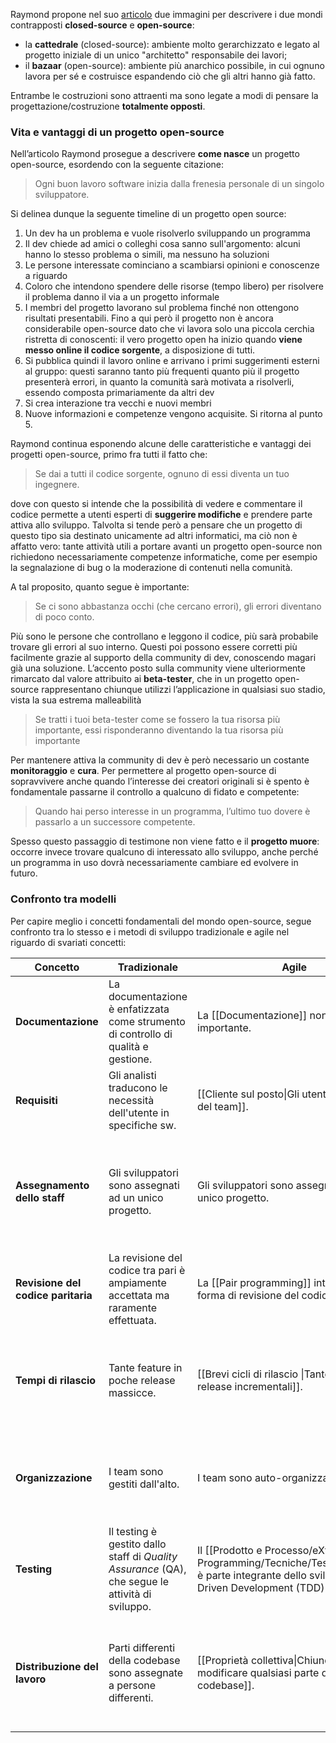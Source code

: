 Raymond propone nel suo [articolo](http://www.catb.org/~esr/writings/cathedral-bazaar/cathedral-bazaar/) due immagini per descrivere i due mondi contrapposti **closed-source** e **open-source**:
- la **cattedrale** (closed-source): ambiente molto gerarchizzato e legato al progetto iniziale di un unico "architetto" responsabile dei lavori;
- il **bazaar** (open-source): ambiente più anarchico possibile, in cui ognuno lavora per sé e costruisce espandendo ciò che gli altri hanno già fatto.

Entrambe le costruzioni sono attraenti ma sono legate a modi di pensare la progettazione/costruzione **totalmente opposti**.

### Vita e vantaggi di un progetto open-source

Nell’articolo Raymond prosegue a descrivere **come nasce** un progetto open-source, esordendo con la seguente citazione:

> Ogni buon lavoro software inizia dalla frenesia personale di un singolo sviluppatore.

Si delinea dunque la seguente timeline di un progetto open source:
1. Un dev ha un problema e vuole risolverlo sviluppando un programma
2. Il dev chiede ad amici o colleghi cosa sanno sull'argomento: alcuni hanno lo stesso problema o simili, ma nessuno ha soluzioni
3. Le persone interessate cominciano a scambiarsi opinioni e conoscenze a riguardo
4. Coloro che intendono spendere delle risorse (tempo libero) per risolvere il problema danno il via a un progetto informale
5. I membri del progetto lavorano sul problema finché non ottengono risultati presentabili.
   Fino a qui però il progetto non è ancora considerabile open-source dato che vi lavora solo una piccola cerchia ristretta di conoscenti: il vero progetto open ha inizio quando **viene messo online il codice sorgente**, a disposizione di tutti.
6. Si pubblica quindi il lavoro online e arrivano i primi suggerimenti esterni al gruppo: questi saranno tanto più frequenti quanto più il progetto presenterà errori, in quanto la comunità sarà motivata a risolverli, essendo composta primariamente da altri dev
7. Si crea interazione tra vecchi e nuovi membri
8. Nuove informazioni e competenze vengono acquisite. Si ritorna al punto 5.

Raymond continua esponendo alcune delle caratteristiche e vantaggi dei progetti open-source, primo fra tutti il fatto che:

> Se dai a tutti il codice sorgente, ognuno di essi diventa un tuo ingegnere.

dove con questo si intende che la possibilità di vedere e commentare il codice permette a utenti esperti di **suggerire modifiche** e prendere parte attiva allo sviluppo. Talvolta si tende però a pensare che un progetto di questo tipo sia destinato unicamente ad altri informatici, ma ciò non è affatto vero: tante attività utili a portare avanti un progetto open-source non richiedono necessariamente competenze informatiche, come per esempio la segnalazione di bug o la moderazione di contenuti nella comunità.

A tal proposito, quanto segue è importante:

> Se ci sono abbastanza occhi (che cercano errori), gli errori diventano di poco conto.

Più sono le persone che controllano e leggono il codice, più sarà probabile trovare gli errori al suo interno. Questi poi possono essere corretti più facilmente grazie al supporto della community di dev, conoscendo magari già una soluzione.
L’accento posto sulla community viene ulteriormente rimarcato dal valore attribuito ai **beta-tester**, che in un progetto open-source rappresentano chiunque utilizzi l’applicazione in qualsiasi suo stadio, vista la sua estrema malleabilità

> Se tratti i tuoi beta-tester come se fossero la tua risorsa più importante, essi risponderanno diventando la tua risorsa più importante

Per mantenere attiva la community di dev è però necessario un costante **monitoraggio** e **cura**. 
Per permettere al progetto open-source di sopravvivere anche quando l’interesse dei creatori originali si è spento è fondamentale passarne il controllo a qualcuno di fidato e competente:

> Quando hai perso interesse in un programma, l’ultimo tuo dovere è passarlo a un successore competente.

Spesso questo passaggio di testimone non viene fatto e il **progetto muore**: occorre invece trovare qualcuno di interessato allo sviluppo, anche perché un programma in uso dovrà necessariamente cambiare ed evolvere in futuro.

### Confronto tra modelli

Per capire meglio i concetti fondamentali del mondo open-source, segue confronto tra lo stesso e i metodi di sviluppo tradizionale e agile nel riguardo di svariati concetti:

| Concetto                           | Tradizionale                                                                                     | Agile                                                                                                                                                 | Open-source                                                                                                                          |
| ---------------------------------- | ------------------------------------------------------------------------------------------------ | ----------------------------------------------------------------------------------------------------------------------------------------------------- | ------------------------------------------------------------------------------------------------------------------------------------ |
| __Documentazione__                 | La documentazione è enfatizzata come strumento di controllo di qualità e gestione.               | La [[Documentazione]] non è importante.                                                                                                               | Tutti i manufatti di sviluppo sono disponibili a chiunque, compresi codice e docs.                                                   |
| __Requisiti__                      | Gli analisti traducono le necessità dell'utente in specifiche sw.                                | [[Cliente sul posto\|Gli utenti fanno parte del team]].                                                                                               | Gli sviluppatori spesso sono gli stessi utenti.                                                                                      |
| __Assegnamento dello staff__       | Gli sviluppatori sono assegnati ad un unico progetto.                                            | Gli sviluppatori sono assegnati ad un unico progetto.                                                                                                 | Gli sviluppatori tipicamente lavorano su più progetti con diversi livelli di partecipazione (_impossibile pianificare lo sviluppo_). |
| __Revisione del codice paritaria__ | La revisione del codice tra pari è ampiamente accettata ma raramente effettuata.                 | La [[Pair programming]] introduce una forma di revisione del codice tra pari.                                                                         | La revisione del codice è una necessità ed è praticata quasi universalmente.                                                         |
| __Tempi di rilascio__              | Tante feature in poche release massicce.                                                         | [[Brevi cicli di rilascio \|Tante piccole release incrementali]].                                                                                     | Gerarchia dei tipi di release: **_nightly_** (compilazione giornaliera dal branch *main*), **_development_** e **_stable_.**         |
| __Organizzazione__                 | I team sono gestiti dall'alto.                                                                   | I team sono auto-organizzati.                                                                                                                         | I contributori individuali decidono per sé come organizzare la propria partecipazione.                                               |
| __Testing__                        | Il testing è gestito dallo staff di _Quality Assurance_ (QA), che segue le attività di sviluppo. | Il [[Prodotto e Processo/eXtreme Programming/Tecniche/Testing\|Testing]] è parte integrante dello  sviluppo ([[Test Driven Development (TDD)\|TDD]]). | Il testing e la QA possono essere svolti da tutti gli sviluppatori.                                                                  |
| __Distribuzione del lavoro__       | Parti differenti della codebase sono assegnate a persone differenti.                             | [[Proprietà collettiva\|Chiunque può modificare qualsiasi parte della codebase]].                                                                     | Chiunque può modificare qualsiasi parte della codebase, ma solo i **_committer_** possono rendere ufficiali le modifiche.            |
